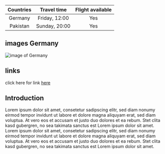 |Countries|Travel time|Flight available|
|:---:|:---:|:---:|
|Germany|Friday, 12:00|Yes|
|Pakistan|Sunday, 20:00|Yes|

## images Germany

![image of Germany](https://www.politico.eu/cdn-cgi/image/width=1320,height=910,fit=crop,quality=80,format=auto,onerror=redirect/wp-content/uploads/2022/02/19/GettyImages-1066345684.jpg)


## links

click here for link [here](https://www.politico.eu/article/germany-nationals-leave-ukraine-russia-invasion-war/)


## Introduction

Lorem ipsum dolor sit amet, consetetur sadipscing elitr, sed diam nonumy eirmod tempor invidunt ut labore et dolore magna aliquyam erat, sed diam voluptua. At vero eos et accusam et justo duo dolores et ea rebum. Stet clita kasd gubergren, no sea takimata sanctus est Lorem ipsum dolor sit amet. Lorem ipsum dolor sit amet, consetetur sadipscing elitr, sed diam nonumy eirmod tempor invidunt ut labore et dolore magna aliquyam erat, sed diam voluptua. At vero eos et accusam et justo duo dolores et ea rebum. Stet clita kasd gubergren, no sea takimata sanctus est Lorem ipsum dolor sit amet.


